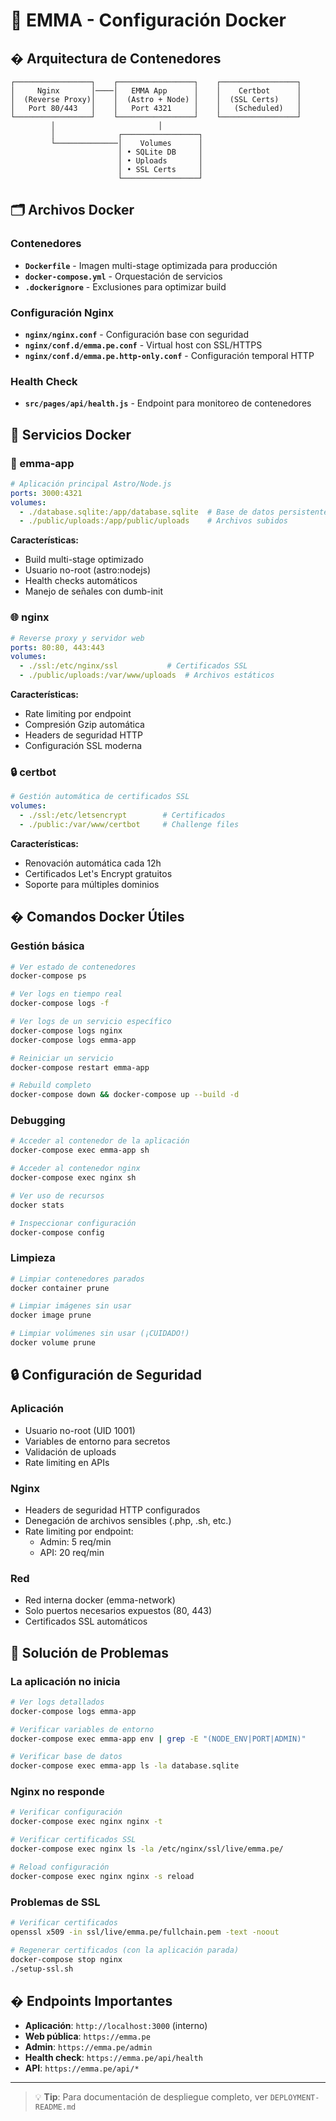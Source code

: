 # 🐳 EMMA - Configuración Docker

## � Arquitectura de Contenedores

```
┌─────────────────┐    ┌─────────────────┐    ┌─────────────────┐
│     Nginx       │────│   EMMA App      │    │    Certbot      │
│  (Reverse Proxy)│    │  (Astro + Node) │    │  (SSL Certs)    │
│   Port 80/443   │    │   Port 4321     │    │   (Scheduled)   │
└─────────────────┘    └─────────────────┘    └─────────────────┘
         │                       │
         │              ┌─────────────────┐
         └──────────────│    Volumes      │
                        │ • SQLite DB     │
                        │ • Uploads       │
                        │ • SSL Certs     │
                        └─────────────────┘
```

## 🗂️ Archivos Docker

### Contenedores
- **`Dockerfile`** - Imagen multi-stage optimizada para producción
- **`docker-compose.yml`** - Orquestación de servicios
- **`.dockerignore`** - Exclusiones para optimizar build

### Configuración Nginx
- **`nginx/nginx.conf`** - Configuración base con seguridad
- **`nginx/conf.d/emma.pe.conf`** - Virtual host con SSL/HTTPS
- **`nginx/conf.d/emma.pe.http-only.conf`** - Configuración temporal HTTP

### Health Check
- **`src/pages/api/health.js`** - Endpoint para monitoreo de contenedores

## 🔧 Servicios Docker

### 📱 emma-app
```yaml
# Aplicación principal Astro/Node.js
ports: 3000:4321
volumes:
  - ./database.sqlite:/app/database.sqlite  # Base de datos persistente
  - ./public/uploads:/app/public/uploads    # Archivos subidos
```

**Características:**
- Build multi-stage optimizado
- Usuario no-root (astro:nodejs)
- Health checks automáticos
- Manejo de señales con dumb-init

### 🌐 nginx
```yaml
# Reverse proxy y servidor web
ports: 80:80, 443:443
volumes:
  - ./ssl:/etc/nginx/ssl           # Certificados SSL
  - ./public/uploads:/var/www/uploads  # Archivos estáticos
```

**Características:**
- Rate limiting por endpoint
- Compresión Gzip automática
- Headers de seguridad HTTP
- Configuración SSL moderna

### 🔒 certbot
```yaml
# Gestión automática de certificados SSL
volumes:
  - ./ssl:/etc/letsencrypt        # Certificados
  - ./public:/var/www/certbot     # Challenge files
```

**Características:**
- Renovación automática cada 12h
- Certificados Let's Encrypt gratuitos
- Soporte para múltiples dominios

## � Comandos Docker Útiles

### Gestión básica
```bash
# Ver estado de contenedores
docker-compose ps

# Ver logs en tiempo real
docker-compose logs -f

# Ver logs de un servicio específico
docker-compose logs nginx
docker-compose logs emma-app

# Reiniciar un servicio
docker-compose restart emma-app

# Rebuild completo
docker-compose down && docker-compose up --build -d
```

### Debugging
```bash
# Acceder al contenedor de la aplicación
docker-compose exec emma-app sh

# Acceder al contenedor nginx
docker-compose exec nginx sh

# Ver uso de recursos
docker stats

# Inspeccionar configuración
docker-compose config
```

### Limpieza
```bash
# Limpiar contenedores parados
docker container prune

# Limpiar imágenes sin usar
docker image prune

# Limpiar volúmenes sin usar (¡CUIDADO!)
docker volume prune
```

## 🔒 Configuración de Seguridad

### Aplicación
- Usuario no-root (UID 1001)
- Variables de entorno para secretos
- Validación de uploads
- Rate limiting en APIs

### Nginx
- Headers de seguridad HTTP configurados
- Denegación de archivos sensibles (.php, .sh, etc.)
- Rate limiting por endpoint:
  - Admin: 5 req/min
  - API: 20 req/min

### Red
- Red interna docker (emma-network)
- Solo puertos necesarios expuestos (80, 443)
- Certificados SSL automáticos

## 🚨 Solución de Problemas

### La aplicación no inicia
```bash
# Ver logs detallados
docker-compose logs emma-app

# Verificar variables de entorno
docker-compose exec emma-app env | grep -E "(NODE_ENV|PORT|ADMIN)"

# Verificar base de datos
docker-compose exec emma-app ls -la database.sqlite
```

### Nginx no responde
```bash
# Verificar configuración
docker-compose exec nginx nginx -t

# Verificar certificados SSL
docker-compose exec nginx ls -la /etc/nginx/ssl/live/emma.pe/

# Reload configuración
docker-compose exec nginx nginx -s reload
```

### Problemas de SSL
```bash
# Verificar certificados
openssl x509 -in ssl/live/emma.pe/fullchain.pem -text -noout

# Regenerar certificados (con la aplicación parada)
docker-compose stop nginx
./setup-ssl.sh
```

## � Endpoints Importantes

- **Aplicación**: `http://localhost:3000` (interno)
- **Web pública**: `https://emma.pe`
- **Admin**: `https://emma.pe/admin`
- **Health check**: `https://emma.pe/api/health`
- **API**: `https://emma.pe/api/*`

---

> 💡 **Tip**: Para documentación de despliegue completo, ver `DEPLOYMENT-README.md`
